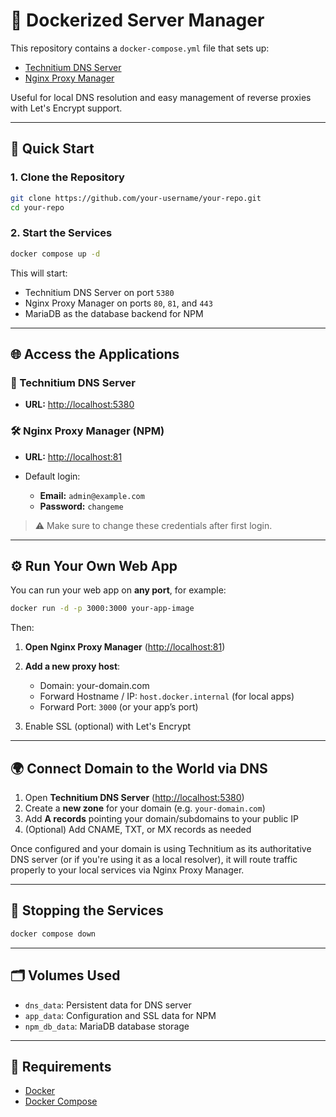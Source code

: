 
# 🐳 Dockerized Server Manager

This repository contains a `docker-compose.yml` file that sets up:

- [Technitium DNS Server](https://github.com/TechnitiumSoftware/DnsServer)
- [Nginx Proxy Manager](https://github.com/NginxProxyManager/nginx-proxy-manager)

Useful for local DNS resolution and easy management of reverse proxies with Let's Encrypt support.

---

## 🚀 Quick Start

### 1. Clone the Repository

```bash
git clone https://github.com/your-username/your-repo.git
cd your-repo
```

### 2. Start the Services

```bash
docker compose up -d
```

This will start:

* Technitium DNS Server on port `5380`
* Nginx Proxy Manager on ports `80`, `81`, and `443`
* MariaDB as the database backend for NPM

---

## 🌐 Access the Applications

### 🧠 Technitium DNS Server

* **URL:** [http://localhost:5380](http://localhost:5380)

### 🛠️ Nginx Proxy Manager (NPM)

* **URL:** [http://localhost:81](http://localhost:81)
* Default login:

  * **Email:** `admin@example.com`
  * **Password:** `changeme`

> ⚠️ Make sure to change these credentials after first login.

---

## ⚙️ Run Your Own Web App

You can run your web app on **any port**, for example:

```bash
docker run -d -p 3000:3000 your-app-image
```

Then:

1. **Open Nginx Proxy Manager** ([http://localhost:81](http://localhost:81))
2. **Add a new proxy host**:

   * Domain: your-domain.com
   * Forward Hostname / IP: `host.docker.internal` (for local apps)
   * Forward Port: `3000` (or your app’s port)
3. Enable SSL (optional) with Let's Encrypt

---

## 🌍 Connect Domain to the World via DNS

1. Open **Technitium DNS Server** ([http://localhost:5380](http://localhost:5380))
2. Create a **new zone** for your domain (e.g. `your-domain.com`)
3. Add **A records** pointing your domain/subdomains to your public IP
4. (Optional) Add CNAME, TXT, or MX records as needed

Once configured and your domain is using Technitium as its authoritative DNS server (or if you're using it as a local resolver), it will route traffic properly to your local services via Nginx Proxy Manager.

---

## 🛑 Stopping the Services

```bash
docker compose down
```

---

## 🗂️ Volumes Used

* `dns_data`: Persistent data for DNS server
* `app_data`: Configuration and SSL data for NPM
* `npm_db_data`: MariaDB database storage

---

## 📝 Requirements

* [Docker](https://docs.docker.com/get-docker/)
* [Docker Compose](https://docs.docker.com/compose/)

```
